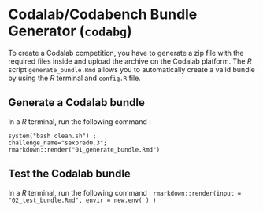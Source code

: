 # Codalab/Codabench Bundle Generator (`codabg`)

To create a Codalab competition, you have to generate a zip file with
the required files inside and upload the archive on the Codalab
platform. The *R* script `generate_bundle.Rmd` allows you to
automatically create a valid bundle by using the *R* terminal and `config.R` file.

## Generate a Codalab bundle

In a *R* terminal, run the following command :
```
system("bash clean.sh") ;  
challenge_name="sexpred0.3"; 
rmarkdown::render("01_generate_bundle.Rmd")
```

## Test the Codalab bundle

In a *R* terminal, run the following command :
`rmarkdown::render(input = "02_test_bundle.Rmd", envir = new.env( ) )`

